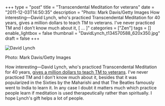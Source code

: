 +++
type = "post"
title = "Transcendental Meditation for veterans"
date = "2011-12-03T14:50:35"
description = "Photo: Mark Davis/Getty Images How interesting&#8212;David Lynch, who's practiced Transcendental Meditation for 40 years, gives a million dollars to teach TM to veterans. I've never practiced TM and I don't know much about it, [ ... ]"
categories = ["Zen"]
tags = []
enable_lightbox = false
thumbnail = "DavidLynch_t134570588_620x350.jpg"
draft = false
+++

<p><img style="display:block; margin-left:auto; margin-right:auto;" src="DavidLynch_t134570588_620x350.jpg" title="David Lynch" /></p>
<p>Photo: Mark Davis/Getty Images</p>
<p>How interesting—David Lynch, who's practiced Transcendental Meditation
for 40 years, <a href="http://www.cbsnews.com/8301-207_162-57336149/david-lynch-gives-$1m-to-teach-vets-meditation/">gives a million dollars to teach TM to
veterans</a>.
I've never practiced TM and I don't know much about it, besides that it
was popularized in the Sixties by the Maharishi and that The Beatles
famously went to India to learn it. In any case I doubt it matters much
which practice people learn if meditation is used therapeutically rather
than spiritually. I hope Lynch's gift helps a lot of people.</p>
    